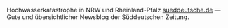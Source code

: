 Hochwasserkatastrophe in NRW und Rheinland-Pfalz [sueddeutsche.de](https://www.sueddeutsche.de/panorama/unwetter-deutschland-hochwasser-flutkatastrophe-nrw-laschet-1.5352429) — Gute und übersichtlicher Newsblog der Süddeutschen Zeitung.
